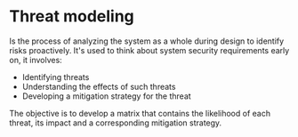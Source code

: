 # Threat modeling
Is the process of analyzing the system as a whole during design to identify risks proactively. It's used to think about system security requirements early on, it involves:

* Identifying threats
* Understanding the effects of such threats
* Developing a mitigation strategy for the threat

The objective is to develop a matrix that contains the likelihood of each threat, its impact and a corresponding mitigation strategy.
